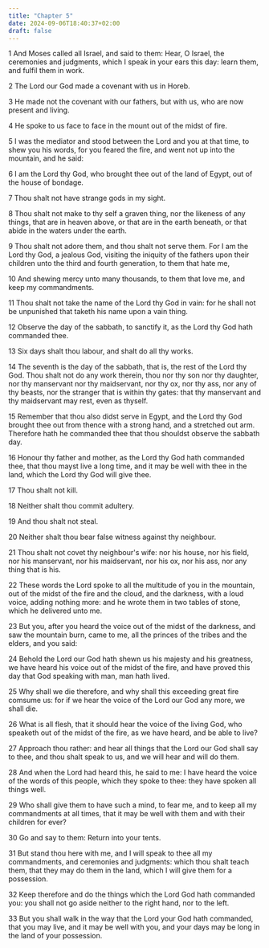 ```yaml
---
title: "Chapter 5"
date: 2024-09-06T18:40:37+02:00
draft: false
---
```




1 And Moses called all Israel, and said to them: Hear, O Israel, the ceremonies and judgments, which I speak in your ears this day: learn them, and fulfil them in work.

2 The Lord our God made a covenant with us in Horeb.

3 He made not the covenant with our fathers, but with us, who are now present and living.

4 He spoke to us face to face in the mount out of the midst of fire.

5 I was the mediator and stood between the Lord and you at that time, to shew you his words, for you feared the fire, and went not up into the mountain, and he said:

6 I am the Lord thy God, who brought thee out of the land of Egypt, out of the house of bondage.

7 Thou shalt not have strange gods in my sight.

8 Thou shalt not make to thy self a graven thing, nor the likeness of any things, that are in heaven above, or that are in the earth beneath, or that abide in the waters under the earth.

9 Thou shalt not adore them, and thou shalt not serve them. For I am the Lord thy God, a jealous God, visiting the iniquity of the fathers upon their children unto the third and fourth generation, to them that hate me,

10 And shewing mercy unto many thousands, to them that love me, and keep my commandments.

11 Thou shalt not take the name of the Lord thy God in vain: for he shall not be unpunished that taketh his name upon a vain thing.

12 Observe the day of the sabbath, to sanctify it, as the Lord thy God hath commanded thee.

13 Six days shalt thou labour, and shalt do all thy works.

14 The seventh is the day of the sabbath, that is, the rest of the Lord thy God. Thou shalt not do any work therein, thou nor thy son nor thy daughter, nor thy manservant nor thy maidservant, nor thy ox, nor thy ass, nor any of thy beasts, nor the stranger that is within thy gates: that thy manservant and thy maidservant may rest, even as thyself.

15 Remember that thou also didst serve in Egypt, and the Lord thy God brought thee out from thence with a strong hand, and a stretched out arm. Therefore hath he commanded thee that thou shouldst observe the sabbath day.

16 Honour thy father and mother, as the Lord thy God hath commanded thee, that thou mayst live a long time, and it may be well with thee in the land, which the Lord thy God will give thee.

17 Thou shalt not kill.

18 Neither shalt thou commit adultery.

19 And thou shalt not steal.

20 Neither shalt thou bear false witness against thy neighbour.

21 Thou shalt not covet thy neighbour's wife: nor his house, nor his field, nor his manservant, nor his maidservant, nor his ox, nor his ass, nor any thing that is his.

22 These words the Lord spoke to all the multitude of you in the mountain, out of the midst of the fire and the cloud, and the darkness, with a loud voice, adding nothing more: and he wrote them in two tables of stone, which he delivered unto me.

23 But you, after you heard the voice out of the midst of the darkness, and saw the mountain burn, came to me, all the princes of the tribes and the elders, and you said:

24 Behold the Lord our God hath shewn us his majesty and his greatness, we have heard his voice out of the midst of the fire, and have proved this day that God speaking with man, man hath lived.

25 Why shall we die therefore, and why shall this exceeding great fire comsume us: for if we hear the voice of the Lord our God any more, we shall die.

26 What is all flesh, that it should hear the voice of the living God, who speaketh out of the midst of the fire, as we have heard, and be able to live?

27 Approach thou rather: and hear all things that the Lord our God shall say to thee, and thou shalt speak to us, and we will hear and will do them.

28 And when the Lord had heard this, he said to me: I have heard the voice of the words of this people, which they spoke to thee: they have spoken all things well.

29 Who shall give them to have such a mind, to fear me, and to keep all my commandments at all times, that it may be well with them and with their children for ever?

30 Go and say to them: Return into your tents.

31 But stand thou here with me, and I will speak to thee all my commandments, and ceremonies and judgments: which thou shalt teach them, that they may do them in the land, which I will give them for a possession.

32 Keep therefore and do the things which the Lord God hath commanded you: you shall not go aside neither to the right hand, nor to the left.

33 But you shall walk in the way that the Lord your God hath commanded, that you may live, and it may be well with you, and your days may be long in the land of your possession.


